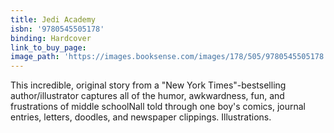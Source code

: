```yaml
---
title: Jedi Academy
isbn: '9780545505178'
binding: Hardcover
link_to_buy_page:
image_path: 'https://images.booksense.com/images/178/505/9780545505178.jpg'
---
```



This incredible, original story from a "New York Times"-bestselling author/illustrator captures all of the humor, awkwardness, fun, and frustrations of middle schoolNall told through one boy's comics, journal entries, letters, doodles, and newspaper clippings. Illustrations.